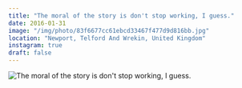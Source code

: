 ```yaml
---
title: "The moral of the story is don't stop working, I guess."
date: 2016-01-31
image: "/img/photo/83f6677cc61ebcd33467f477d9d816bb.jpg"
location: "Newport, Telford And Wrekin, United Kingdom"
instagram: true
draft: false
---
```


![The moral of the story is don't stop working, I guess.](/img/photo/83f6677cc61ebcd33467f477d9d816bb.jpg)
